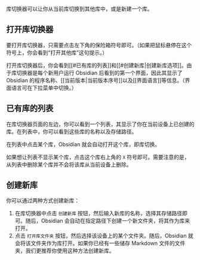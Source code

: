 库切换器可以让你从当前库切换到其他库中，或是新建一个库。

## 打开库切换器

要打开库切换器，只需要点击左下角的保险箱符号即可。（如果把鼠标悬停在这个符号上，你会看到“打开其他库”这句提示。）

打开库切换器后，你会看到[[#已有库的列表]]和[[#创建新库|创建新库选项]]。由于库切换器是每个新用户运行 Obsidian 后看到的第一个界面，因此其显示了 Obsidian 的程序名称、[[当前版本|当前版本序号]]以及[[界面语言]]等信息。（界面语言可在下拉菜单中切换。）

## 已有库的列表

在库切换器页面的左边，你可以看到一个列表，其显示了你在当前设备上已创建的库。在列表中，你可以看到这些库的名称以及存储路径。

在列表中点击某个库，Obsidian 就会自动打开这个库，即库切换。

如果想让列表不显示某个库，点击这个库右上角的 `X` 符号即可。需要注意的是，从列表中删除某个库并不会将该库从当前设备上删除。

## 创建新库

你可以通过两种方式创建新库：

1. 在库切换器中点击 `创建新库` 按钮，然后输入新库的名称，选择其存储路径即可。随后，Obsidian 会自动在指定路径下创建一个新文件夹，将其作为库来打开。
2. 点击 `打开库文件夹` 按钮，然后选择该设备上的某个文件夹。随后，Obsidian 就会将该文件夹作为库打开。如果你已经有一些储存 Markdown 文件的文件夹，我们更推荐你使用这种方法创建新库。
